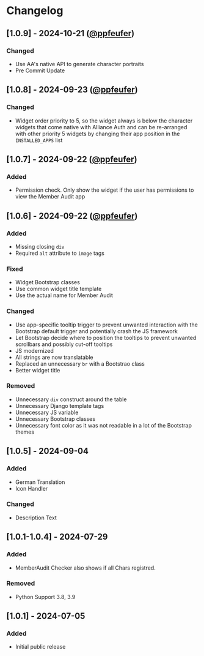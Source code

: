 # Changelog

## \[1.0.9\] - 2024-10-21 ([@ppfeufer](https://github.com/ppfeufer))

### Changed

- Use AA's native API to generate character portraits
- Pre Commit Update

## \[1.0.8\] - 2024-09-23 ([@ppfeufer](https://github.com/ppfeufer))

### Changed

- Widget order priority to 5, so the widget always is below the character widgets that come native with Alliance Auth and can be re-arranged with other priority 5 widgets by changing their app position in the `INSTALLED_APPS` list

## \[1.0.7\] - 2024-09-22 ([@ppfeufer](https://github.com/ppfeufer))

### Added

- Permission check. Only show the widget if the user has permissions to view the Member Audit app

## \[1.0.6\] - 2024-09-22 ([@ppfeufer](https://github.com/ppfeufer))

### Added

- Missing closing `div`
- Required `alt` attribute to `image` tags

### Fixed

- Widget Bootstrap classes
- Use common widget title template
- Use the actual name for Member Audit

### Changed

- Use app-specific tooltip trigger to prevent unwanted interaction with the Bootstrap default trigger and potentially crash the JS framework
- Let Bootstrap decide where to position the tooltips to prevent unwanted scrollbars and possibly cut-off tooltips
- JS modernized
- All strings are now translatable
- Replaced an unnecessary `br` with a Bootstrao class
- Better widget title

### Removed

- Unnecessary `div` construct around the table
- Unnecessary Django template tags
- Unnecessary JS variable
- Unnecessary Bootstrap classes
- Unnecessary font color as it was not readable in a lot of the Bootstrap themes

## \[1.0.5\] - 2024-09-04

### Added

- German Translation
- Icon Handler

### Changed

- Description Text

## \[1.0.1-1.0.4\] - 2024-07-29

### Added

- MemberAudit Checker also shows if all Chars registred.

### Removed

- Python Support 3.8, 3.9

## \[1.0.1\] - 2024-07-05

### Added

- Initial public release
